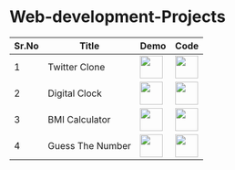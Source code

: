 # Web-development-Projects

|Sr.No| Title               | Demo    | Code |
|-----|---------------------|------------------|------------------------|
|1 | Twitter Clone |<a href="https://indrarjun.github.io/TWITTER-CLONE/"><img src="https://cdn-icons-png.flaticon.com/512/1055/1055666.png" width=40px height= 40px></a> |<a href="https://github.com/indrarjun/TWITTER-CLONE"><img src="https://raw.githubusercontent.com/rahuldkjain/github-profile-readme-generator/888aff31e1d26dd2a6acf6afebbc34970aeb0118/src/images/icons/Social/github.svg" width=40px height= 40px></a>|
|2 | Digital Clock |<a href="https://indrarjun.github.io/Digital-Clock/"><img src="https://cdn-icons-png.flaticon.com/512/1055/1055666.png" width=40px height= 40px></a> |<a href="https://github.com/indrarjun/Digital-Clock"><img src="https://raw.githubusercontent.com/rahuldkjain/github-profile-readme-generator/888aff31e1d26dd2a6acf6afebbc34970aeb0118/src/images/icons/Social/github.svg" width=40px height= 40px></a>|
|3 | BMI Calculator |<a href="https://indrarjun.github.io/BMI-Calculator/"><img src="https://cdn-icons-png.flaticon.com/512/1055/1055666.png" width=40px height= 40px></a> |<a href="https://github.com/indrarjun/BMI-Calculator"><img src="https://raw.githubusercontent.com/rahuldkjain/github-profile-readme-generator/888aff31e1d26dd2a6acf6afebbc34970aeb0118/src/images/icons/Social/github.svg" width=40px height= 40px></a>|
|4 | Guess The Number |<a href="https://indrarjun.github.io/Guess_Number/"><img src="https://cdn-icons-png.flaticon.com/512/1055/1055666.png" width=40px height= 40px></a> |<a href="https://github.com/indrarjun/Guess_Number"><img src="https://raw.githubusercontent.com/rahuldkjain/github-profile-readme-generator/888aff31e1d26dd2a6acf6afebbc34970aeb0118/src/images/icons/Social/github.svg" width=40px height= 40px></a>|
